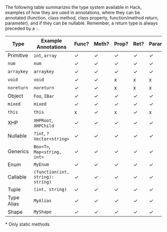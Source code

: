 The following table summarizes the type system available in Hack, examples of how they are used in annotations, where they can be annotated (function, class method, class property, function/method return, parameter), and if they can be nullable. Remember, a return type is always preceded by a `:`.

Type       |    Example Annotations  |Func?|Meth?|Prop?|Ret?|Param?|Nullable?
-----------|-------------------------|-----|---- |-----|----|------|---------
Primitive  |`int`, `array`           | ✓   |  ✓  | ✓   | ✓  | ✓    | ✓
`num`      |`num`                    | ✓   |  ✓  | ✓   | ✓  | ✓    | ✓
`arraykey` |`arraykey`               | ✓   |  ✓  | ✓   | ✓  | ✓    | ✓
`void`     |`void`                   | ✓   |  ✓  | x   | x  | x    | x
`noreturn` |`noreturn`               | ✓   |  ✓  | x   | x  | x    | x
Object     |`Foo`, `IBar`            | ✓   |  ✓  | ✓   | ✓  | ✓    | ✓
`mixed`    |`mixed`                  | ✓   |  ✓  | ✓   | ✓  | ✓    | x
`this`     |`this`                   | x   |  ✓  | x   | ✓  | x    | ✓ 
XHP        |`XHPRoot`, `XHPChild`    | ✓   |  ✓  | ✓   | ✓  | ✓    | ✓
Nullable   |`?int`, `?Vector<string>`| ✓   |  ✓  | ✓   | ✓  | ✓    | ✓
Generics   |`Box<T>`, `Map<string, int>`| ✓   |  ✓  | ✓   | ✓  | ✓    | ✓
Enum       |`MyEnum`                 | ✓   |  ✓  | ✓   | ✓  | ✓    | ✓
Callable   |`(function(int, string): string)`|✓ |  ✓  | ✓   | ✓  | ✓    | ✓
Tuple      |`(int, string)`          | ✓   |  ✓  | ✓   | ✓  | ✓    | ✓
Type Alias |`MyAlias`                | ✓   |  ✓  | ✓   | ✓  | ✓    | ✓
Shape      |`MyShape`                | ✓   |  ✓  | ✓   | ✓  | ✓    | ✓

\* Only static methods
